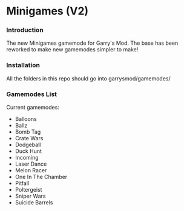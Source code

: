# Minigames (V2)

### Introduction
The new Minigames gamemode for Garry's Mod. The base has been reworked to make new gamemodes simpler to make!

### Installation
All the folders in this repo should go into garrysmod/gamemodes/

### Gamemodes List
Current gamemodes:
- Balloons
- Ballz
- Bomb Tag
- Crate Wars
- Dodgeball
- Duck Hunt
- Incoming
- Laser Dance
- Melon Racer
- One In The Chamber
- Pitfall
- Poltergeist
- Sniper Wars
- Suicide Barrels
